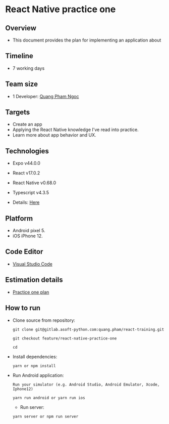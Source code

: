 # React Native practice one

## Overview

- This document provides the plan for implementing an application about

## Timeline

- 7 working days

## Team size

- 1 Developer: [Quang Pham Ngoc][1]

[1]: https://gitlab.asoft-python.com/quang.pham/react-training

## Targets

- Create an app
- Applying the React Native knowledge I've read into practice.
- Learn more about app behavior and UX.

## Technologies

- Expo v44.0.0
- React v17.0.2
- React Native v0.68.0
- Typescript v4.3.5
- Details: [Here][1]

  [1]: https://gitlab.asoft-python.com/quang.pham/react-training/-/blob/feature/react-native-practice-one/Laza-ecommerce/package.json

## Platform

- Android pixel 5.
- iOS iPhone 12.

## Code Editor

- [Visual Studio Code](https://code.visualstudio.com/)

## Estimation details

- [Practice one plan](https://docs.google.com/document/d/1Fl9cOkG0HlW6wVTc22KpyW3TRzNtIt4Uc7SlcNjulGM/edit?usp=sharing)

## How to run

- Clone source from repository:

  ```
  git clone git@gitlab.asoft-python.com:quang.pham/react-training.git

  git checkout feature/react-native-practice-one

  cd
  ```

- Install dependencies:
  ```
  yarn or npm install
  ```
- Run Android application:

  ```
  Run your simulator (e.g. Android Studio, Android Emulator, Xcode, Iphone12)

  yarn run android or yarn run ios
  ```

  - Run server:

  ```
  yarn server or npm run server
  ```
